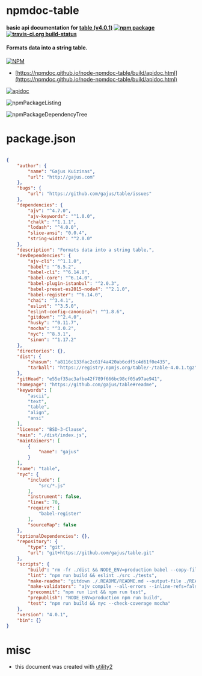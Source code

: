 # npmdoc-table

#### basic api documentation for  [table (v4.0.1)](https://github.com/gajus/table#readme)  [![npm package](https://img.shields.io/npm/v/npmdoc-table.svg?style=flat-square)](https://www.npmjs.org/package/npmdoc-table) [![travis-ci.org build-status](https://api.travis-ci.org/npmdoc/node-npmdoc-table.svg)](https://travis-ci.org/npmdoc/node-npmdoc-table)

#### Formats data into a string table.

[![NPM](https://nodei.co/npm/table.png?downloads=true&downloadRank=true&stars=true)](https://www.npmjs.com/package/table)

- [https://npmdoc.github.io/node-npmdoc-table/build/apidoc.html](https://npmdoc.github.io/node-npmdoc-table/build/apidoc.html)

[![apidoc](https://npmdoc.github.io/node-npmdoc-table/build/screenCapture.buildCi.browser.%252Ftmp%252Fbuild%252Fapidoc.html.png)](https://npmdoc.github.io/node-npmdoc-table/build/apidoc.html)

![npmPackageListing](https://npmdoc.github.io/node-npmdoc-table/build/screenCapture.npmPackageListing.svg)

![npmPackageDependencyTree](https://npmdoc.github.io/node-npmdoc-table/build/screenCapture.npmPackageDependencyTree.svg)



# package.json

```json

{
    "author": {
        "name": "Gajus Kuizinas",
        "url": "http://gajus.com"
    },
    "bugs": {
        "url": "https://github.com/gajus/table/issues"
    },
    "dependencies": {
        "ajv": "^4.7.0",
        "ajv-keywords": "^1.0.0",
        "chalk": "^1.1.1",
        "lodash": "^4.0.0",
        "slice-ansi": "0.0.4",
        "string-width": "^2.0.0"
    },
    "description": "Formats data into a string table.",
    "devDependencies": {
        "ajv-cli": "^1.1.0",
        "babel": "^6.5.2",
        "babel-cli": "^6.14.0",
        "babel-core": "^6.14.0",
        "babel-plugin-istanbul": "^2.0.3",
        "babel-preset-es2015-node4": "^2.1.0",
        "babel-register": "^6.14.0",
        "chai": "^3.4.1",
        "eslint": "^3.5.0",
        "eslint-config-canonical": "^1.8.6",
        "gitdown": "^2.4.0",
        "husky": "^0.11.7",
        "mocha": "^3.0.2",
        "nyc": "^8.3.1",
        "sinon": "^1.17.2"
    },
    "directories": {},
    "dist": {
        "shasum": "a8116c133fac2c61f4a420ab6cdf5c4d61f0e435",
        "tarball": "https://registry.npmjs.org/table/-/table-4.0.1.tgz"
    },
    "gitHead": "e55ef35ac3afbe42f789f666bc98cf05a97ae941",
    "homepage": "https://github.com/gajus/table#readme",
    "keywords": [
        "ascii",
        "text",
        "table",
        "align",
        "ansi"
    ],
    "license": "BSD-3-Clause",
    "main": "./dist/index.js",
    "maintainers": [
        {
            "name": "gajus"
        }
    ],
    "name": "table",
    "nyc": {
        "include": [
            "src/*.js"
        ],
        "instrument": false,
        "lines": 70,
        "require": [
            "babel-register"
        ],
        "sourceMap": false
    },
    "optionalDependencies": {},
    "repository": {
        "type": "git",
        "url": "git+https://github.com/gajus/table.git"
    },
    "scripts": {
        "build": "rm -fr ./dist && NODE_ENV=production babel --copy-files ./src --out-dir ./dist && npm run make-validators",
        "lint": "npm run build && eslint ./src ./tests",
        "make-readme": "gitdown ./.README/README.md --output-file ./README.md",
        "make-validators": "ajv compile --all-errors --inline-refs=false -s src/schemas/config -c ajv-keywords/keywords/typeof -o dist/validateConfig.js && ajv compile --all-errors --inline-refs=false -s src/schemas/streamConfig -c ajv-keywords/keywords/typeof -o dist/validateStreamConfig.js",
        "precommit": "npm run lint && npm run test",
        "prepublish": "NODE_ENV=production npm run build",
        "test": "npm run build && nyc --check-coverage mocha"
    },
    "version": "4.0.1",
    "bin": {}
}
```



# misc
- this document was created with [utility2](https://github.com/kaizhu256/node-utility2)

